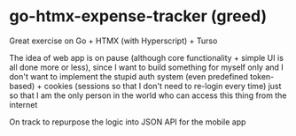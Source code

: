 # go-htmx-expense-tracker (greed)

Great exercise on Go + HTMX (with Hyperscript) + Turso

The idea of web app is on pause (although core functionality + simple UI is all done more or less), since I want to build something for myself only and I don't want to implement the stupid auth system (even predefined token-based) + cookies (sessions so that I don't need to re-login every time) just so that I am the only person in the world who can access this thing from the internet

On track to repurpose the logic into JSON API for the mobile app

